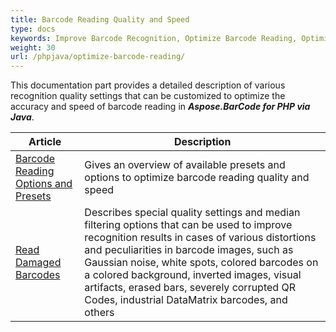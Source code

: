 ```yaml
---
title: Barcode Reading Quality and Speed
type: docs
keywords: Improve Barcode Recognition, Optimize Barcode Reading, Optimized Scan for Barcode Recognition, Speed Up Barcode Reading, Image Processing for Barcode, Improve Barcode Recognition, Read Many Barcodes from One Image, Aspose.BarCode, Read Barcode in PHP
weight: 30
url: /phpjava/optimize-barcode-reading/
---
```


This documentation part provides a detailed description of various recognition quality settings that can be customized to optimize the accuracy and speed of barcode reading in ***Aspose.BarCode for PHP via Java***.
   
|Article|Description|
|---|---|
|[Barcode Reading Options and Presets](/barcode/phpjava/barcode-reading-presets/)|Gives an overview of available presets and options to optimize barcode reading quality and speed|
|[Read Damaged Barcodes](/barcode/phpjava/read-damaged-barcodes/)|Describes special quality settings and median filtering options that can be used to improve recognition results in cases of various distortions and peculiarities in barcode images, such as Gaussian noise, white spots, colored barcodes on a colored background, inverted images, visual artifacts, erased bars, severely corrupted QR Codes, industrial DataMatrix barcodes, and others|
  